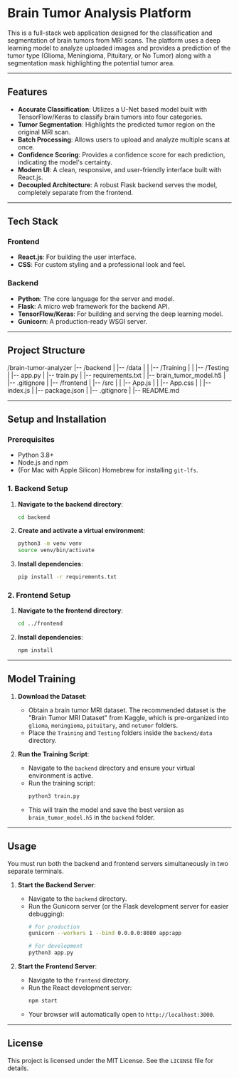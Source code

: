 # Brain Tumor Analysis Platform

This is a full-stack web application designed for the classification and segmentation of brain tumors from MRI scans. The platform uses a deep learning model to analyze uploaded images and provides a prediction of the tumor type (Glioma, Meningioma, Pituitary, or No Tumor) along with a segmentation mask highlighting the potential tumor area.

---

## Features

-   **Accurate Classification**: Utilizes a U-Net based model built with TensorFlow/Keras to classify brain tumors into four categories.
-   **Tumor Segmentation**: Highlights the predicted tumor region on the original MRI scan.
-   **Batch Processing**: Allows users to upload and analyze multiple scans at once.
-   **Confidence Scoring**: Provides a confidence score for each prediction, indicating the model's certainty.
-   **Modern UI**: A clean, responsive, and user-friendly interface built with React.js.
-   **Decoupled Architecture**: A robust Flask backend serves the model, completely separate from the frontend.

---

## Tech Stack

### Frontend
-   **React.js**: For building the user interface.
-   **CSS**: For custom styling and a professional look and feel.

### Backend
-   **Python**: The core language for the server and model.
-   **Flask**: A micro web framework for the backend API.
-   **TensorFlow/Keras**: For building and serving the deep learning model.
-   **Gunicorn**: A production-ready WSGI server.

---

## Project Structure
/brain-tumor-analyzer
|-- /backend
|   |-- /data
|   |   |-- /Training
|   |   |-- /Testing
|   |-- app.py
|   |-- train.py
|   |-- requirements.txt
|   |-- brain_tumor_model.h5
|   |-- .gitignore
|
|-- /frontend
|   |-- /src
|   |   |-- App.js
|   |   |-- App.css
|   |   |-- index.js
|   |-- package.json
|   |-- .gitignore
|
|-- README.md

---

## Setup and Installation

### Prerequisites
-   Python 3.8+
-   Node.js and npm
-   (For Mac with Apple Silicon) Homebrew for installing `git-lfs`.

### 1. Backend Setup

1.  **Navigate to the backend directory**:
    ```bash
    cd backend
    ```
2.  **Create and activate a virtual environment**:
    ```bash
    python3 -m venv venv
    source venv/bin/activate
    ```
3.  **Install dependencies**:
    ```bash
    pip install -r requirements.txt
    ```

### 2. Frontend Setup

1.  **Navigate to the frontend directory**:
    ```bash
    cd ../frontend
    ```
2.  **Install dependencies**:
    ```bash
    npm install
    ```

---

## Model Training

1.  **Download the Dataset**:
    -   Obtain a brain tumor MRI dataset. The recommended dataset is the "Brain Tumor MRI Dataset" from Kaggle, which is pre-organized into `glioma`, `meningioma`, `pituitary`, and `notumor` folders.
    -   Place the `Training` and `Testing` folders inside the `backend/data` directory.

2.  **Run the Training Script**:
    -   Navigate to the `backend` directory and ensure your virtual environment is active.
    -   Run the training script:
        ```bash
        python3 train.py
        ```
    -   This will train the model and save the best version as `brain_tumor_model.h5` in the `backend` folder.

---

## Usage

You must run both the backend and frontend servers simultaneously in two separate terminals.

1.  **Start the Backend Server**:
    -   Navigate to the `backend` directory.
    -   Run the Gunicorn server (or the Flask development server for easier debugging):
        ```bash
        # For production
        gunicorn --workers 1 --bind 0.0.0.0:8080 app:app
        
        # For development
        python3 app.py
        ```

2.  **Start the Frontend Server**:
    -   Navigate to the `frontend` directory.
    -   Run the React development server:
        ```bash
        npm start
        ```
    -   Your browser will automatically open to `http://localhost:3000`.

---

## License

This project is licensed under the MIT License. See the `LICENSE` file for details.
